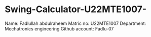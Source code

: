 # Swing-Calculator-U22MTE1007-
Name: Fadlullah abdulraheem 
Matric no: U22MTE1007
Department: Mechatronics engineering
Github account: Fadlu-07
